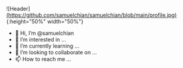 ![Header][(https://github.com/samuelchian/samuelchian/blob/main/profile.jpg)](https://www.linkedin.com/in/samuel-chian/){:height="50%" width="50%"}

- 👋 Hi, I’m @samuelchian
- 👀 I’m interested in ...
- 🌱 I’m currently learning ...
- 💞️ I’m looking to collaborate on ...
- 📫 How to reach me ...

<!---
samuelchian/samuelchian is a ✨ special ✨ repository because its `README.md` (this file) appears on your GitHub profile.
You can click the Preview link to take a look at your changes.
--->

